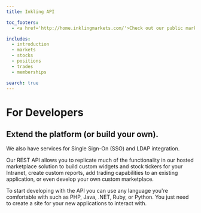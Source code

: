 ```yaml
---
title: Inkling API

toc_footers:
  - <a href='http://home.inklingmarkets.com/'>Check out our public markets!</a>

includes:
  - introduction
  - markets
  - stocks
  - positions
  - trades
  - memberships

search: true
---
```


# For Developers

## Extend the platform (or build your own).

We also have services for Single Sign-On (SSO) and LDAP integration.

Our REST API allows you to replicate much of the functionality in our hosted marketplace solution to build custom widgets and stock tickers for your Intranet, create custom reports, add trading capabilities to an existing application, or even develop your own custom marketplace.

To start developing with the API you can use any language you're comfortable with such as PHP, Java, .NET, Ruby, or Python. You just need to create a site for your new applications to interact with.